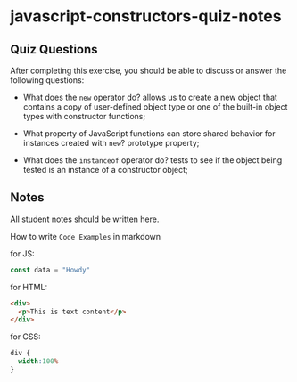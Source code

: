 # javascript-constructors-quiz-notes

## Quiz Questions

After completing this exercise, you should be able to discuss or answer the following questions:

- What does the `new` operator do?
allows us to create a new object that contains a copy of user-defined object type or one of the built-in object types with constructor functions;

- What property of JavaScript functions can store shared behavior for instances created with `new`?
prototype property;

- What does the `instanceof` operator do?
tests to see if the object being tested is an instance of a constructor object;

## Notes

All student notes should be written here.


How to write `Code Examples` in markdown

for JS:
```javascript
const data = "Howdy"
```

for HTML:
```html
<div>
  <p>This is text content</p>
</div>
```

for CSS:
```css
div {
  width:100%
}
```
